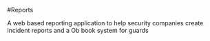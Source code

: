 #Reports

A web based reporting application to help security companies create incident reports and a Ob book system for guards

